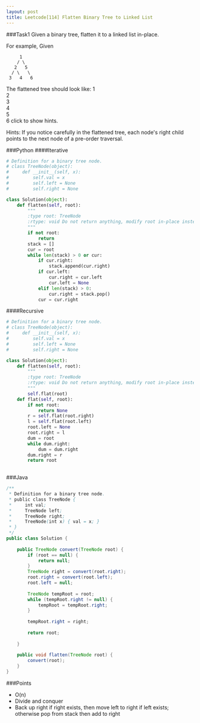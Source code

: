 ```yaml
---
layout: post
title: Leetcode[114] Flatten Binary Tree to Linked List
---
```

###Task1
Given a binary tree, flatten it to a linked list in-place.

For example,
Given

         1
        / \
       2   5
      / \   \
     3   4   6
The flattened tree should look like:
   1
    \
     2
      \
       3
        \
         4
          \
           5
            \
             6
click to show hints.

Hints:
If you notice carefully in the flattened tree, each node's right child points to the next node of a pre-order traversal.

###Python
####Iterative
```python
# Definition for a binary tree node.
# class TreeNode(object):
#     def __init__(self, x):
#         self.val = x
#         self.left = None
#         self.right = None

class Solution(object):
    def flatten(self, root):
        """
        :type root: TreeNode
        :rtype: void Do not return anything, modify root in-place instead.
        """
        if not root:
            return
        stack = []
        cur = root
        while len(stack) > 0 or cur:
            if cur.right:
                stack.append(cur.right)
            if cur.left:
                cur.right = cur.left
                cur.left = None
            elif len(stack) > 0:
                cur.right = stack.pop()
            cur = cur.right
```
####Recursive
```python
# Definition for a binary tree node.
# class TreeNode(object):
#     def __init__(self, x):
#         self.val = x
#         self.left = None
#         self.right = None

class Solution(object):
    def flatten(self, root):
        """
        :type root: TreeNode
        :rtype: void Do not return anything, modify root in-place instead.
        """
        self.flat(root)
    def flat(self, root):
        if not root:
            return None
        r = self.flat(root.right)
        l = self.flat(root.left)
        root.left = None
        root.right = l
        dum = root
        while dum.right:
            dum = dum.right
        dum.right = r
        return root
        
```
###Java

```java
/**
 * Definition for a binary tree node.
 * public class TreeNode {
 *     int val;
 *     TreeNode left;
 *     TreeNode right;
 *     TreeNode(int x) { val = x; }
 * }
 */
public class Solution {
    
    public TreeNode convert(TreeNode root) {
        if (root == null) {
            return null;
        }
        TreeNode right = convert(root.right);
        root.right = convert(root.left);
        root.left = null;
        
        TreeNode tempRoot = root;
        while (tempRoot.right != null) {
            tempRoot = tempRoot.right;
        }
        
        tempRoot.right = right;
        
        return root;
        
    }
    
    public void flatten(TreeNode root) {
        convert(root);
    }
}

```

###Points

* O(n)
* Divide and conquer
* Back up right if right exists, then move left to right if left exists; otherwise pop from stack then add to right

